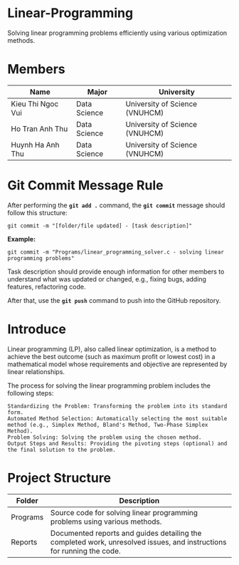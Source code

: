 # Linear-Programming
Solving linear programming problems efficiently using various optimization methods. 

# Members
| **Name**| **Major**| **University**|
|-|-|-|
| Kieu Thi Ngoc Vui     | Data Science  | University of Science (VNUHCM) |
| Ho Tran Anh Thu       | Data Science  | University of Science (VNUHCM) |
| Huynh Ha Anh Thu      | Data Science  | University of Science (VNUHCM) |

# Git Commit Message Rule
After performing the **`git add .`** command, the **`git commit`** message should follow this structure:

    git commit -m "[folder/file updated] - [task description]"

**Example:**
    
    git commit -m "Programs/linear_programming_solver.c - solving linear programming problems"

Task description should provide enough information for other members to understand what was updated or changed, e.g., fixing bugs, adding features, refactoring code.

After that, use the **`git push`** command to push into the GitHub repository.

# Introduce
Linear programming (LP), also called linear optimization, is a method to achieve the best outcome (such as maximum profit or lowest cost) in a mathematical model whose requirements and objective are represented by linear relationships. 

The process for solving the linear programming problem includes the following steps:

    Standardizing the Problem: Transforming the problem into its standard form.
    Automated Method Selection: Automatically selecting the most suitable method (e.g., Simplex Method, Bland's Method, Two-Phase Simplex Method).
    Problem Solving: Solving the problem using the chosen method.
    Output Steps and Results: Providing the pivoting steps (optional) and the final solution to the problem.

# Project Structure

| **Folder**              | **Description**                                              |
|-------------------------|--------------------------------------------------------------|
| Programs                | Source code for solving linear programming problems using various methods. |
| Reports                 | Documented reports and guides detailing the completed work, unresolved issues, and instructions for running the code.|


